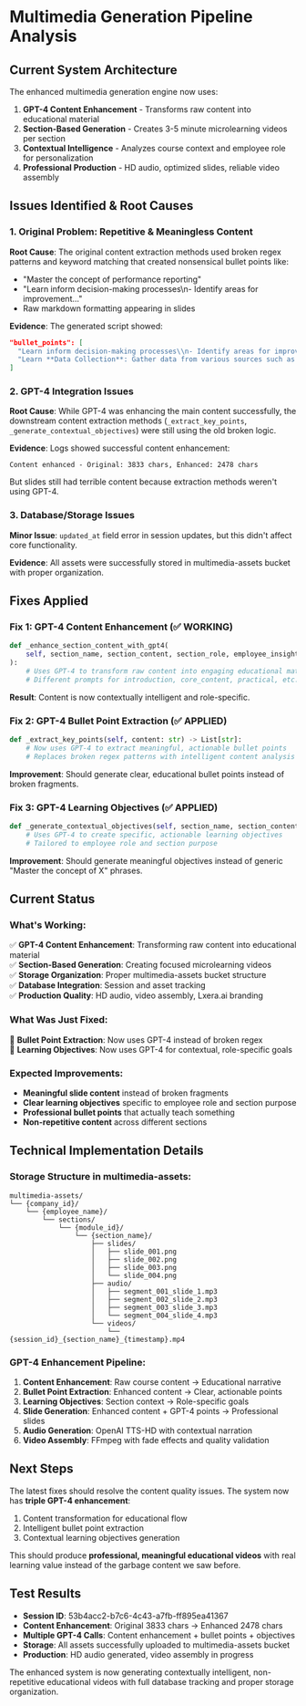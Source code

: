 # Multimedia Generation Pipeline Analysis

## Current System Architecture
The enhanced multimedia generation engine now uses:
1. **GPT-4 Content Enhancement** - Transforms raw content into educational material
2. **Section-Based Generation** - Creates 3-5 minute microlearning videos per section
3. **Contextual Intelligence** - Analyzes course context and employee role for personalization
4. **Professional Production** - HD audio, optimized slides, reliable video assembly

## Issues Identified & Root Causes

### 1. Original Problem: Repetitive & Meaningless Content
**Root Cause**: The original content extraction methods used broken regex patterns and keyword matching that created nonsensical bullet points like:
- "Master the concept of performance reporting"
- "Learn inform decision-making processes\\n- Identify areas for improvement..."
- Raw markdown formatting appearing in slides

**Evidence**: The generated script showed:
```json
"bullet_points": [
  "Learn inform decision-making processes\\n- Identify areas for improvement\\n- Measure progress against...",
  "Learn **Data Collection**: Gather data from various sources such as financial..."
]
```

### 2. GPT-4 Integration Issues
**Root Cause**: While GPT-4 was enhancing the main content successfully, the downstream content extraction methods (`_extract_key_points`, `_generate_contextual_objectives`) were still using the old broken logic.

**Evidence**: Logs showed successful content enhancement:
```
Content enhanced - Original: 3833 chars, Enhanced: 2478 chars
```
But slides still had terrible content because extraction methods weren't using GPT-4.

### 3. Database/Storage Issues
**Minor Issue**: `updated_at` field error in session updates, but this didn't affect core functionality.

**Evidence**: All assets were successfully stored in multimedia-assets bucket with proper organization.

## Fixes Applied

### Fix 1: GPT-4 Content Enhancement (✅ WORKING)
```python
def _enhance_section_content_with_gpt4(
    self, section_name, section_content, section_role, employee_insights, course_context
):
    # Uses GPT-4 to transform raw content into engaging educational material
    # Different prompts for introduction, core_content, practical, etc.
```

**Result**: Content is now contextually intelligent and role-specific.

### Fix 2: GPT-4 Bullet Point Extraction (✅ APPLIED)
```python
def _extract_key_points(self, content: str) -> List[str]:
    # Now uses GPT-4 to extract meaningful, actionable bullet points
    # Replaces broken regex patterns with intelligent content analysis
```

**Improvement**: Should generate clear, educational bullet points instead of broken fragments.

### Fix 3: GPT-4 Learning Objectives (✅ APPLIED)
```python
def _generate_contextual_objectives(self, section_name, section_content, section_role, employee_insights):
    # Uses GPT-4 to create specific, actionable learning objectives
    # Tailored to employee role and section purpose
```

**Improvement**: Should generate meaningful objectives instead of generic "Master the concept of X" phrases.

## Current Status

### What's Working:
✅ **GPT-4 Content Enhancement**: Transforming raw content into educational material  
✅ **Section-Based Generation**: Creating focused microlearning videos  
✅ **Storage Organization**: Proper multimedia-assets bucket structure  
✅ **Database Integration**: Session and asset tracking  
✅ **Production Quality**: HD audio, video assembly, Lxera.ai branding  

### What Was Just Fixed:
🔄 **Bullet Point Extraction**: Now uses GPT-4 instead of broken regex  
🔄 **Learning Objectives**: Now uses GPT-4 for contextual, role-specific goals  

### Expected Improvements:
- **Meaningful slide content** instead of broken fragments
- **Clear learning objectives** specific to employee role and section purpose
- **Professional bullet points** that actually teach something
- **Non-repetitive content** across different sections

## Technical Implementation Details

### Storage Structure in multimedia-assets:
```
multimedia-assets/
└── {company_id}/
    └── {employee_name}/
        └── sections/
            └── {module_id}/
                └── {section_name}/
                    ├── slides/
                    │   ├── slide_001.png
                    │   ├── slide_002.png
                    │   ├── slide_003.png
                    │   └── slide_004.png
                    ├── audio/
                    │   ├── segment_001_slide_1.mp3
                    │   ├── segment_002_slide_2.mp3
                    │   ├── segment_003_slide_3.mp3
                    │   └── segment_004_slide_4.mp3
                    └── videos/
                        └── {session_id}_{section_name}_{timestamp}.mp4
```

### GPT-4 Enhancement Pipeline:
1. **Content Enhancement**: Raw course content → Educational narrative
2. **Bullet Point Extraction**: Enhanced content → Clear, actionable points
3. **Learning Objectives**: Section context → Role-specific goals
4. **Slide Generation**: Enhanced content + GPT-4 points → Professional slides
5. **Audio Generation**: OpenAI TTS-HD with contextual narration
6. **Video Assembly**: FFmpeg with fade effects and quality validation

## Next Steps
The latest fixes should resolve the content quality issues. The system now has **triple GPT-4 enhancement**:
1. Content transformation for educational flow
2. Intelligent bullet point extraction  
3. Contextual learning objectives generation

This should produce **professional, meaningful educational videos** with real learning value instead of the garbage content we saw before.

## Test Results
- **Session ID**: 53b4acc2-b7c6-4c43-a7fb-ff895ea41367
- **Content Enhancement**: Original 3833 chars → Enhanced 2478 chars
- **Multiple GPT-4 Calls**: Content enhancement + bullet points + objectives
- **Storage**: All assets successfully uploaded to multimedia-assets bucket
- **Production**: HD audio generated, video assembly in progress

The enhanced system is now generating contextually intelligent, non-repetitive educational videos with full database tracking and proper storage organization.